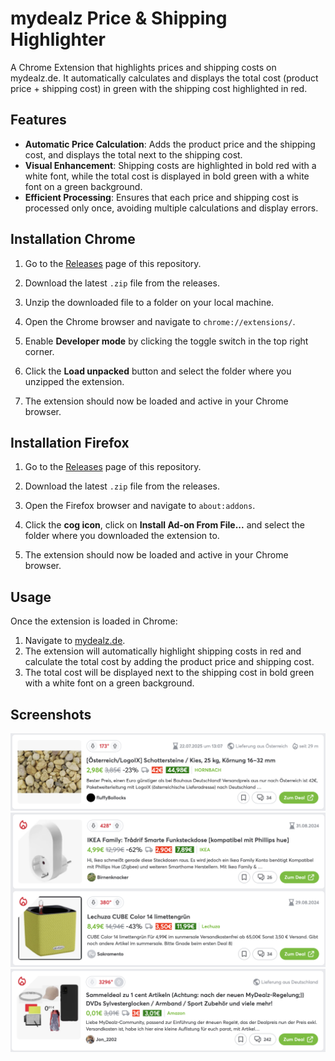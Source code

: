 # mydealz Price & Shipping Highlighter

A Chrome Extension that highlights prices and shipping costs on mydealz.de. It automatically calculates and displays the total cost (product price + shipping cost) in green with the shipping cost highlighted in red.

## Features

- **Automatic Price Calculation**: Adds the product price and the shipping cost, and displays the total next to the shipping cost.
- **Visual Enhancement**: Shipping costs are highlighted in bold red with a white font, while the total cost is displayed in bold green with a white font on a green background.
- **Efficient Processing**: Ensures that each price and shipping cost is processed only once, avoiding multiple calculations and display errors.

## Installation Chrome

1. Go to the [Releases](https://github.com/sigrons/mydealz_highlighter/releases) page of this repository.

2. Download the latest `.zip` file from the releases.

3. Unzip the downloaded file to a folder on your local machine.

4. Open the Chrome browser and navigate to `chrome://extensions/`.

5. Enable **Developer mode** by clicking the toggle switch in the top right corner.

6. Click the **Load unpacked** button and select the folder where you unzipped the extension.

7. The extension should now be loaded and active in your Chrome browser.

## Installation Firefox

1. Go to the [Releases](https://github.com/sigrons/mydealz_highlighter/releases) page of this repository.

2. Download the latest `.zip` file from the releases.

4. Open the Firefox browser and navigate to `about:addons`.

6. Click the **cog icon**, click on **Install Ad-on From File...** and select the folder where you downloaded the extension to.

7. The extension should now be loaded and active in your Chrome browser.

## Usage

Once the extension is loaded in Chrome:

1. Navigate to [mydealz.de](https://www.mydealz.de).
2. The extension will automatically highlight shipping costs in red and calculate the total cost by adding the product price and shipping cost.
3. The total cost will be displayed next to the shipping cost in bold green with a white font on a green background.

## Screenshots

![Screenshot](https://raw.githubusercontent.com/sigrons/mydealz_highlighter/main/demo/example1.png "Screenshot")
![Screenshot](https://raw.githubusercontent.com/sigrons/mydealz_highlighter/main/demo/example2.png "Screenshot")
![Screenshot](https://raw.githubusercontent.com/sigrons/mydealz_highlighter/main/demo/example3.png "Screenshot")
